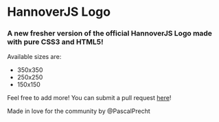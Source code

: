 # HannoverJS Logo

### A new fresher version of the official HannoverJS Logo made with pure CSS3 and HTML5!

Available sizes are:

* 350x350
* 250x250
* 150x150

Feel free to add more! You can submit a pull request <a href="https://github.com/HannoverJS/hannoverjs-logo/pull/new/master">here</a>!

Made in love for the community by @PascalPrecht
